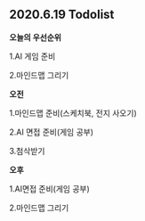 ## 2020.6.19 Todolist



**오늘의 우선순위**

1.AI 게임 준비

2.마인드맵 그리기



**오전**

1.마인드맵 준비(스케치북, 전지 사오기)

2.AI 면접 준비(게임 공부)

3.첨삭받기



**오후**

1.AI면접 준비(게임 공부)

2.마인드맵 그리기





